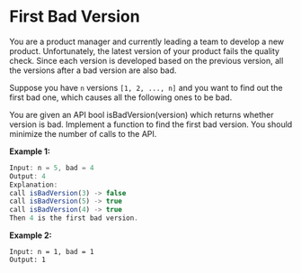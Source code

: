 # First Bad Version

You are a product manager and currently leading a team to develop a new product. 
Unfortunately, the latest version of your product fails the quality check. 
Since each version is developed based on the previous version, all the versions after a bad version 
are also bad.

Suppose you have ```n``` versions ```[1, 2, ..., n]``` and you want to find out the first bad one, which causes all the following ones to be bad.

You are given an API bool isBadVersion(version) which returns whether version is bad. Implement a function to find the first bad version. You should minimize the number of calls to the API.

**Example 1:**

```javascript
Input: n = 5, bad = 4
Output: 4
Explanation:
call isBadVersion(3) -> false
call isBadVersion(5) -> true
call isBadVersion(4) -> true
Then 4 is the first bad version.
```

**Example 2:**
```
Input: n = 1, bad = 1
Output: 1
```
